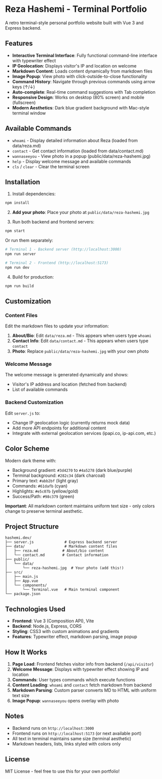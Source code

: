 # Reza Hashemi - Terminal Portfolio

A retro terminal-style personal portfolio website built with Vue 3 and Express backend.

## Features

- **Interactive Terminal Interface**: Fully functional command-line interface with typewriter effect
- **IP Geolocation**: Displays visitor's IP and location on welcome
- **Markdown Content**: Loads content dynamically from markdown files
- **Image Popup**: View photo with click-outside-to-close functionality
- **Command History**: Navigate through previous commands using arrow keys (↑/↓)
- **Auto-complete**: Real-time command suggestions with Tab completion
- **Responsive Design**: Works on desktop (80% screen) and mobile (fullscreen)
- **Modern Aesthetics**: Dark blue gradient background with Mac-style terminal window

## Available Commands

- `whoami` - Display detailed information about Reza (loaded from data/reza.md)
- `contact` - Get contact information (loaded from data/contact.md)
- `wannaseeyou` - View photo in a popup (public/data/reza-hashemi.jpg)
- `help` - Display welcome message and available commands
- `cls` / `clear` - Clear the terminal screen

## Installation

1. Install dependencies:
```bash
npm install
```

2. **Add your photo**: Place your photo at `public/data/reza-hashemi.jpg`

3. Run both backend and frontend servers:
```bash
npm start
```

Or run them separately:
```bash
# Terminal 1 - Backend server (http://localhost:3000)
npm run server

# Terminal 2 - Frontend (http://localhost:5173)
npm run dev
```

4. Build for production:
```bash
npm run build
```

## Customization

### Content Files

Edit the markdown files to update your information:

1. **About/Bio**: Edit `data/reza.md` - This appears when users type `whoami`
2. **Contact Info**: Edit `data/contact.md` - This appears when users type `contact`
3. **Photo**: Replace `public/data/reza-hashemi.jpg` with your own photo

### Welcome Message

The welcome message is generated dynamically and shows:
- Visitor's IP address and location (fetched from backend)
- List of available commands

### Backend Customization

Edit `server.js` to:
- Change IP geolocation logic (currently returns mock data)
- Add more API endpoints for additional content
- Integrate with external geolocation services (ipapi.co, ip-api.com, etc.)

## Color Scheme

Modern dark theme with:
- Background gradient: `#3d4270` to `#4a5278` (dark blue/purple)
- Terminal background: `#282c34` (dark charcoal)
- Primary text: `#abb2bf` (light gray)
- Commands: `#61dafb` (cyan)
- Highlights: `#e5c07b` (yellow/gold)
- Success/Path: `#98c379` (green)

**Important**: All markdown content maintains uniform text size - only colors change to preserve terminal aesthetic.

## Project Structure

```
hashemi.dev/
├── server.js              # Express backend server
├── data/                  # Markdown content files
│   ├── reza.md           # About/bio content
│   └── contact.md        # Contact information
├── public/
│   └── data/
│       └── reza-hashemi.jpg  # Your photo (add this!)
├── src/
│   ├── main.js
│   ├── App.vue
│   └── components/
│       └── Terminal.vue   # Main terminal component
└── package.json
```

## Technologies Used

- **Frontend**: Vue 3 (Composition API), Vite
- **Backend**: Node.js, Express, CORS
- **Styling**: CSS3 with custom animations and gradients
- **Features**: Typewriter effect, markdown parsing, image popup

## How It Works

1. **Page Load**: Frontend fetches visitor info from backend (`/api/visitor`)
2. **Welcome Message**: Displays with typewriter effect showing IP and location
3. **Commands**: User types commands which execute functions
4. **Content Loading**: `whoami` and `contact` fetch markdown from backend
5. **Markdown Parsing**: Custom parser converts MD to HTML with uniform text size
6. **Image Popup**: `wannaseeyou` opens overlay with photo

## Notes

- Backend runs on `http://localhost:3000`
- Frontend runs on `http://localhost:5173` (or next available port)
- All text in terminal maintains same size (terminal aesthetic)
- Markdown headers, lists, links styled with colors only

## License

MIT License - feel free to use this for your own portfolio!
